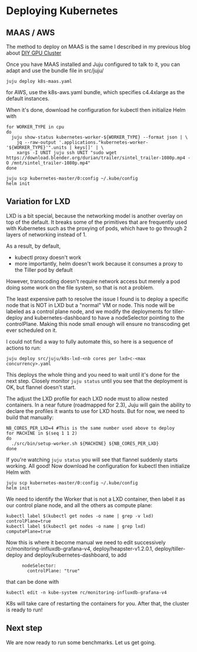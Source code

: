 # Deploying Kubernetes
## MAAS / AWS

The method to deploy on MAAS is the same I described in my previous blog about [DIY GPU Cluster](https://hackernoon.com/installing-a-diy-bare-metal-gpu-cluster-for-kubernetes-364200254187#.si47g6h7e)

Once you have MAAS installed and Juju configured to talk to it, you can adapt and use the bundle file in src/juju/

```
juju deploy k8s-maas.yaml
```

for AWS, use the k8s-aws.yaml bundle, which specifies c4.4xlarge as the default instances. 

When it's done, download he configuration for kubectl then initialize Helm with

```
for WORKER_TYPE in cpu
do
  juju show-status kubernetes-worker-${WORKER_TYPE} --format json | \
    jq --raw-output '.applications."kubernetes-worker-'${WORKER_TYPE}'".units | keys[]' | \
    xargs -I UNIT juju ssh UNIT "sudo wget https://download.blender.org/durian/trailer/sintel_trailer-1080p.mp4 -O /mnt/sintel_trailer-1080p.mp4" 
done

juju scp kubernetes-master/0:config ~/.kube/config
helm init
```

## Variation for LXD 

LXD is a bit special, because the networking model is another overlay on top of the default. It breaks some of the primitives that are frequently used with Kubernetes such as the proxying of pods, which have to go through 2 layers of networking instead of 1. 

As a result, by default, 

* kubectl proxy doesn't work
* more importantly, helm doesn't work because it consumes a proxy to the Tiller pod by default

However, transcoding doesn't require network access but merely a pod doing some work on the file system, so that is not a problem. 

The least expensive path to resolve the issue I found is to deploy a specific node that is NOT in LXD but a "normal" VM or node. This node will be labeled as a control plane node, and we modify the deployments for tiller-deploy and kubernetes-dashboard to have a nodeSelector pointing to the controlPlane. Making this node small enough will ensure no transcoding get ever scheduled on it. 

I could not find a way to fully automate this, so here is a sequence of actions to run: 

```
juju deploy src/juju/k8s-lxd-<nb cores per lxd>c-<max concurrency>.yaml
```

This deploys the whole thing and you need to wait until it's done for the next step. Closely monitor ```juju status``` until you see that the deployment is OK, but flannel doesn't start. 

The adjust the LXD profile for each LXD node must to allow nested containers. In a near future (roadmapped for 2.3), Juju will gain the ability to declare the profiles it wants to use for LXD hosts. But for now, we need to build that manually: 

```
NB_CORES_PER_LXD=4 #This is the same number used above to deploy
for MACHINE in $(seq 1 1 2)
do
  ./src/bin/setup-worker.sh ${MACHINE} ${NB_CORES_PER_LXD}
done
```

If you're watching ```juju status``` you will see that flannel suddenly starts working. All good! Now download he configuration for kubectl then initialize Helm with

```
juju scp kubernetes-master/0:config ~/.kube/config
helm init
```

We need to identify the Worker that is not a LXD container, then label it as our control plane node, and all the others as compute plane:

```
kubectl label $(kubectl get nodes -o name | grep -v lxd) controlPlane=true
kubectl label $(kubectl get nodes -o name | grep lxd) computePlane=true
```

Now this is where it become manual we need to edit successively rc/monitoring-influxdb-grafana-v4, deploy/heapster-v1.2.0.1, deploy/tiller-deploy and deploy/kubernetes-dashboard, to add

```
      nodeSelector:
        controlPlane: "true"
```

that can be done with 

```
kubectl edit -n kube-system rc/monitoring-influxdb-grafana-v4
```

K8s will take care of restarting the containers for you. After that, the cluster is ready to run!

## Next step

We are now ready to run some benchmarks. Let us get going. 

